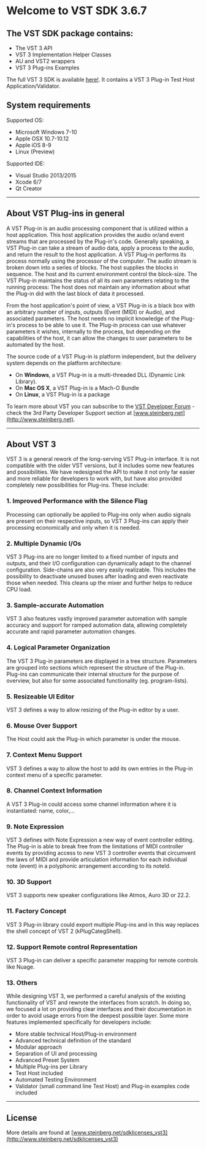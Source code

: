 # Welcome to VST SDK 3.6.7
## The VST SDK package contains:
- The VST 3 API
- VST 3 Implementation Helper Classes
- AU and VST2 wrappers
- VST 3 Plug-ins Examples

The full VST 3 SDK is available [here!](https://www.steinberg.net/en/company/developers.html). It contains a VST 3 Plug-in Test Host Application/Validator.
## System requirements

Supported OS:

- Microsoft Windows 7-10
- Apple OSX 10.7-10.12
- Apple iOS 8-9
- Linux (Preview)

Supported IDE:
- Visual Studio 2013/2015
- Xcode 6/7
- Qt Creator

---

## About VST Plug-ins in general
A VST Plug-in is an audio processing component that is utilized within a host application. This host application provides the audio or/and event streams that are processed by the Plug-in's code. Generally speaking, a VST Plug-in can take a stream of audio data, apply a process to the audio, and return the result to the host application. A VST Plug-in performs its process normally using the processor of the computer. The audio stream is broken down into a series of blocks. The host supplies the blocks in sequence. The host and its current environment control the block-size. The VST Plug-in maintains the status of all its own parameters relating to the running process: The host does not maintain any information about what the Plug-in did with the last block of data it processed.

From the host application's point of view, a VST Plug-in is a black box with an arbitrary number of inputs, outputs (Event (MIDI) or Audio), and associated parameters. The host needs no implicit knowledge of the Plug-in's process to be able to use it. The Plug-in process can use whatever parameters it wishes, internally to the process, but depending on the capabilities of the host, it can allow the changes to user parameters to be automated by the host.

The source code of a VST Plug-in is platform independent, but the delivery system depends on the platform architecture:
- On **Windows**, a VST Plug-in is a multi-threaded DLL (Dynamic Link Library).
- On **Mac OS X**, a VST Plug-in is a Mach-O Bundle
- On **Linux**, a VST Plug-in is a package

To learn more about VST you can subscribe to the [VST Developer Forum](https://sdk.steinberg.net) - check the 3rd Party Developer Support section at [www.steinberg.net](http://www.steinberg.net). 
 
 ---

## About VST 3
VST 3 is a general rework of the long-serving VST Plug-in interface. It is not compatible with the older VST versions, but it includes some new features and possibilities. We have redesigned the API to make it not only far easier and more reliable for developers to work with, but have also provided completely new possibilities for Plug-ins. These include:

### 1. Improved Performance with the Silence Flag 
Processing can optionally be applied to Plug-ins only when audio signals are present on their respective inputs, so VST 3 Plug-ins can apply their processing economically and only when it is needed. 

### 2. Multiple Dynamic I/Os 
VST 3 Plug-ins are no longer limited to a fixed number of inputs and outputs, and their I/O configuration can dynamically adapt to the channel configuration. Side-chains are also very easily realizable. This includes the possibility to deactivate unused buses after loading and even reactivate those when needed. This cleans up the mixer and further helps to reduce CPU load. 

### 3. Sample-accurate Automation 
VST 3 also features vastly improved parameter automation with sample accuracy and support for ramped automation data, allowing completely accurate and rapid parameter automation changes. 

### 4. Logical Parameter Organization 
The VST 3 Plug-in parameters are displayed in a tree structure. Parameters are grouped into sections which represent the structure of the Plug-in. Plug-ins can communicate their internal structure for the purpose of overview, but also for some associated functionality (eg. program-lists). 

### 5. Resizeable UI Editor 
VST 3 defines a way to allow resizing of the Plug-in editor by a user. 

### 6. Mouse Over Support 
The Host could ask the Plug-in which parameter is under the mouse. 

### 7. Context Menu Support
VST 3 defines a way to allow the host to add its own entries in the Plug-in context menu of a specific parameter.

### 8. Channel Context Information
A VST 3 Plug-in could access some channel information where it is instantiated: name, color,...

### 9. Note Expression 
VST 3 defines with Note Expression a new way of event controller editing. The Plug-in is able to break free from the limitations of MIDI controller events by providing access to new VST 3 controller events that circumvent the laws of MIDI and provide articulation information for each individual note (event) in a polyphonic arrangement according to its noteId. 

### 10. 3D Support
VST 3 supports new speaker configurations like Atmos, Auro 3D or 22.2.

### 11. Factory Concept 
VST 3 Plug-in library could export multiple Plug-ins and in this way replaces the shell concept of VST 2 (kPlugCategShell).

### 12. Support Remote control Representation
VST 3 Plug-in can deliver a specific parameter mapping for remote controls like Nuage.

### 13. Others
While designing VST 3, we performed a careful analysis of the existing functionality of VST and rewrote the interfaces from scratch. In doing so, we focused a lot on providing clear interfaces and their documentation in order to avoid usage errors from the deepest possible layer.
Some more features implemented specifically for developers include:
- More stable technical Host/Plug-in environment
- Advanced technical definition of the standard
- Modular approach
- Separation of UI and processing
- Advanced Preset System
- Multiple Plug-ins per Library
- Test Host included
- Automated Testing Environment
- Validator (small command line Test Host) and Plug-in examples code included

---
## License
More details are found at [www.steinberg.net/sdklicenses_vst3](http://www.steinberg.net/sdklicenses_vst3)
